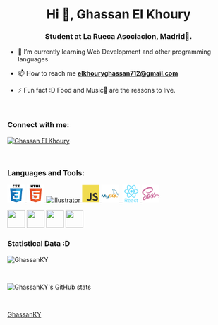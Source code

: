 <h1 align="center">Hi 👋, Ghassan El Khoury</h1>
<h3 align="center">Student at La Rueca Asociacion, Madrid🌟.</h3>



- 🌱 I’m currently learning Web Development and other programming languages

- 📫 How to reach me **elkhouryghassan712@gmail.com**

- ⚡ Fun fact :D Food and Music🎵 are the reasons to live.

<br>

<h3 align="left">Connect with me:</h3>
<p align="left">
  <a href="https://www.linkedin.com/in/ghassanelkhoury"><img align="center"
      src="https://raw.githubusercontent.com/rahuldkjain/github-profile-readme-generator/master/src/images/icons/Social/linked-in-alt.svg"
      alt="Ghassan El Khoury" height="30" width="40" /></a>
  <a href="https://www.instagram.com/syre_.erys/"
      src="https://raw.githubusercontent.com/rahuldkjain/github-profile-readme-generator/master/src/images/icons/Social/instagram.svg"
      alt="Syre_.Erys" height="30" width="40" /></a>

</p>

<br>

<h3 align="left">Languages and Tools:</h3>
<p align="left"> <a href="https://www.w3schools.com/css/" target="_blank"
    rel="noreferrer"> <img
      src="https://raw.githubusercontent.com/devicons/devicon/master/icons/css3/css3-original-wordmark.svg" alt="css3"
      width="40" height="40" /> </a> <a href="https://www.w3.org/html/" target="_blank" rel="noreferrer"> <img
      src="https://raw.githubusercontent.com/devicons/devicon/master/icons/html5/html5-original-wordmark.svg"
      alt="html5" width="40" height="40" /> </a> <a href="https://www.adobe.com/in/products/illustrator.html"
    target="_blank" rel="noreferrer"> <img
      src="https://www.vectorlogo.zone/logos/adobe_illustrator/adobe_illustrator-icon.svg" alt="illustrator" width="40"
      height="40" /> </a> <a href="https://www.java.com" target="_blank" rel="noreferrer">
      <a href="https://developer.mozilla.org/en-US/docs/Web/JavaScript" target="_blank"
    rel="noreferrer"> <img
      src="https://raw.githubusercontent.com/devicons/devicon/master/icons/javascript/javascript-original.svg"
      alt="javascript" width="40" height="40" />
  </a> <a href="https://www.mysql.com/" target="_blank" rel="noreferrer"> <img
      src="https://raw.githubusercontent.com/devicons/devicon/master/icons/mysql/mysql-original-wordmark.svg"
      alt="nodejs" width="40" height="40" /> </a> <a href="https://pandas.pydata.org/" target="_blank" rel="noreferrer">
     <img
      </a> <a href="https://reactjs.org/" target="_blank" rel="noreferrer"> <img
      src="https://raw.githubusercontent.com/devicons/devicon/master/icons/react/react-original-wordmark.svg"
      alt="react" width="40" height="40" /> </a> <a href="https://sass-lang.com" target="_blank" rel="noreferrer"> <img
      src="https://raw.githubusercontent.com/devicons/devicon/master/icons/sass/sass-original.svg" alt="sass" width="40"
      height="40" /> </a></p>
    <p>
      <img width="40" height="40" src="https://cdn.jsdelivr.net/gh/devicons/devicon/icons/bootstrap/bootstrap-original.svg" />
      <img width="40" height="40" src="https://cdn.jsdelivr.net/gh/devicons/devicon/icons/php/php-original.svg" />
      <img width="40" height="40" src="https://cdn.jsdelivr.net/gh/devicons/devicon/icons/laravel/laravel-plain-wordmark.svg" />
      <img width="40" height="40" src="https://cdn.jsdelivr.net/gh/devicons/devicon/icons/canva/canva-original.svg" />




<br>

<h3>Statistical Data :D</h3>
<p><img align="center"
    src="https://github-readme-stats.vercel.app/api/top-langs?username=GhassanKY&show_icons=true&locale=en&bg_color=0d1117&text_color=ffffff&layout=compact"
    alt="GhassanKY" 
    bg_color=#808080/></p>

<br>

![GhassanKY's GitHub stats](https://github-readme-stats.vercel.app/api?username=GhassanKY&show_icons=true&theme=tokyonight)

<br>

[GhassanKY](https://github.com/GhassanKY)
